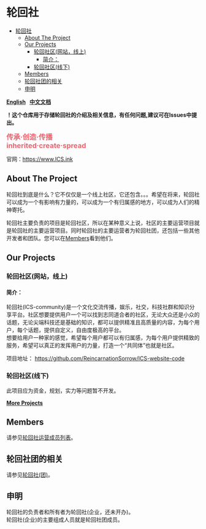 # 轮回社  
- [轮回社](#轮回社)
  - [About The Project](#about-the-project)
  - [Our Projects](#our-projects)
    - [轮回社区(网站，线上)](#轮回社区网站线上)
      - [简介：](#简介)
    - [轮回社区(线下)](#轮回社区线下)
  - [Members](#members)
  - [轮回社团的相关](#轮回社团的相关)
  - [申明](#申明)

**[English](README_en.md) &#160; [中文文档](README.md)**  

**！这个仓库用于存储轮回社的介绍及相关信息，有任何问题,建议可在lssues中提出。**  

**<font color=#f4606c size=4>传承·创造·传播  
inherited·create·spread  </font>**  

官网：https://www.ICS.ink

## About The Project

轮回社到底是什么？它不仅仅是一个线上社区，它还包含。。。希望在将来，轮回社可以成为一个有影响有力量的，可以成为一个有归属感的地方，可以成为人们的精神寄托。

轮回社主要负责的项目是轮回社区，所以在某种意义上说，社区的主要运营项目就是轮回社的主要运营项目。同时轮回社的主要运营者为轮回社团，还包括一些其他开发者和团队。您可以在[Members](/Members.md)看到他们。

## Our Projects

### 轮回社区(网站，线上)
#### 简介：  
轮回社(ICS-community)是一个文化交流传播，娱乐，社交，科技社群和知识分享平台。社区想要提供用户一个可以找到志同道合者的社区，无论大众还是小众的话题，无论尖端科技还是基础的知识，都可以提供精准且高质量的内容，为每个用户，每个话题，提供自定义，自由度极高的平台。  
想要给用户一种家的感觉，希望每个用户都可以有归属感，为每个用户提供精致的服务，希望可以真正的发挥用户的力量，打造一个“共同体”也就是社区。

项目地址： https://github.com/ReincarnationSorrow/ICS-website-code

### 轮回社区(线下)

此项目应为资金，规划，实力等问题暂不开发。

**[More Projects](Projects.md)**

## Members
请参见[轮回社运营成员列表](/Members.md)。

## 轮回社团的相关
请参见[轮回社(团)](/ICS_Club.md)。

## 申明
轮回社的负责者和所有者为轮回社(企业，还未开办)。  
轮回社(企业)的主要组成人员就是轮回社团成员。